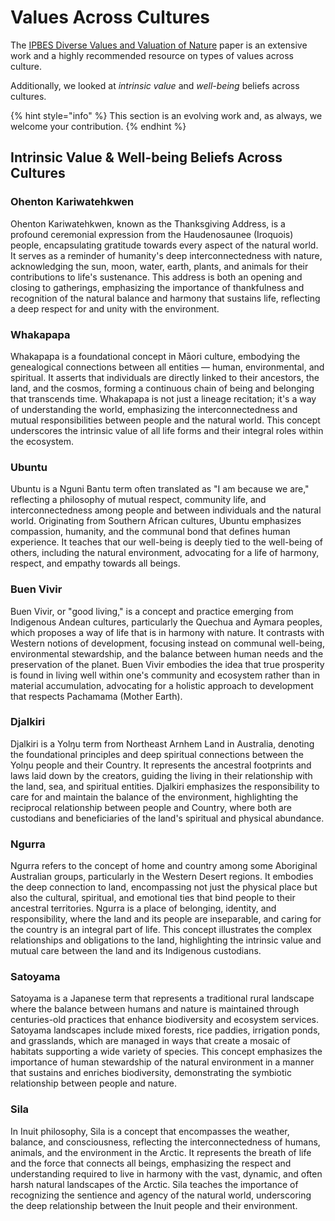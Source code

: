 # Values Across Cultures

The [IPBES Diverse Values and Valuation of Nature](../../../protocol/manifesto.md) paper is an extensive work and a highly recommended resource on types of values across culture.

Additionally, we looked at _intrinsic value_ and _well-being_ beliefs across cultures.&#x20;

{% hint style="info" %}
This section is an evolving work and, as always, we welcome your contribution.
{% endhint %}

## Intrinsic Value & Well-being Beliefs Across Cultures

### Ohenton Kariwatehkwen

Ohenton Kariwatehkwen, known as the Thanksgiving Address, is a profound ceremonial expression from the Haudenosaunee (Iroquois) people, encapsulating gratitude towards every aspect of the natural world. It serves as a reminder of humanity's deep interconnectedness with nature, acknowledging the sun, moon, water, earth, plants, and animals for their contributions to life's sustenance. This address is both an opening and closing to gatherings, emphasizing the importance of thankfulness and recognition of the natural balance and harmony that sustains life, reflecting a deep respect for and unity with the environment.

### Whakapapa

Whakapapa is a foundational concept in Māori culture, embodying the genealogical connections between all entities — human, environmental, and spiritual. It asserts that individuals are directly linked to their ancestors, the land, and the cosmos, forming a continuous chain of being and belonging that transcends time. Whakapapa is not just a lineage recitation; it's a way of understanding the world, emphasizing the interconnectedness and mutual responsibilities between people and the natural world. This concept underscores the intrinsic value of all life forms and their integral roles within the ecosystem.

### Ubuntu

Ubuntu is a Nguni Bantu term often translated as "I am because we are," reflecting a philosophy of mutual respect, community life, and interconnectedness among people and between individuals and the natural world. Originating from Southern African cultures, Ubuntu emphasizes compassion, humanity, and the communal bond that defines human experience. It teaches that our well-being is deeply tied to the well-being of others, including the natural environment, advocating for a life of harmony, respect, and empathy towards all beings.

### Buen Vivir

Buen Vivir, or "good living," is a concept and practice emerging from Indigenous Andean cultures, particularly the Quechua and Aymara peoples, which proposes a way of life that is in harmony with nature. It contrasts with Western notions of development, focusing instead on communal well-being, environmental stewardship, and the balance between human needs and the preservation of the planet. Buen Vivir embodies the idea that true prosperity is found in living well within one's community and ecosystem rather than in material accumulation, advocating for a holistic approach to development that respects Pachamama (Mother Earth).

### Djalkiri

Djalkiri is a Yolŋu term from Northeast Arnhem Land in Australia, denoting the foundational principles and deep spiritual connections between the Yolŋu people and their Country. It represents the ancestral footprints and laws laid down by the creators, guiding the living in their relationship with the land, sea, and spiritual entities. Djalkiri emphasizes the responsibility to care for and maintain the balance of the environment, highlighting the reciprocal relationship between people and Country, where both are custodians and beneficiaries of the land's spiritual and physical abundance.

### Ngurra

Ngurra refers to the concept of home and country among some Aboriginal Australian groups, particularly in the Western Desert regions. It embodies the deep connection to land, encompassing not just the physical place but also the cultural, spiritual, and emotional ties that bind people to their ancestral territories. Ngurra is a place of belonging, identity, and responsibility, where the land and its people are inseparable, and caring for the country is an integral part of life. This concept illustrates the complex relationships and obligations to the land, highlighting the intrinsic value and mutual care between the land and its Indigenous custodians.

### Satoyama

Satoyama is a Japanese term that represents a traditional rural landscape where the balance between humans and nature is maintained through centuries-old practices that enhance biodiversity and ecosystem services. Satoyama landscapes include mixed forests, rice paddies, irrigation ponds, and grasslands, which are managed in ways that create a mosaic of habitats supporting a wide variety of species. This concept emphasizes the importance of human stewardship of the natural environment in a manner that sustains and enriches biodiversity, demonstrating the symbiotic relationship between people and nature.

### Sila

In Inuit philosophy, Sila is a concept that encompasses the weather, balance, and consciousness, reflecting the interconnectedness of humans, animals, and the environment in the Arctic. It represents the breath of life and the force that connects all beings, emphasizing the respect and understanding required to live in harmony with the vast, dynamic, and often harsh natural landscapes of the Arctic. Sila teaches the importance of recognizing the sentience and agency of the natural world, underscoring the deep relationship between the Inuit people and their environment.

